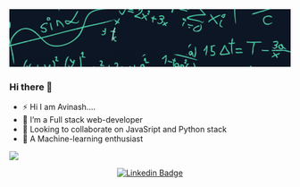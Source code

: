 <div align="center">
<img src="https://github.com/CodeChari/CodeChari/blob/master/banner_1.gif">
</div>

### Hi there 👋


<!--
**CodeChari/CodeChari** is a ✨ _special_ ✨ repository because its `README.md` (this file) appears on your GitHub profile.
-->

- ⚡ Hi I am Avinash....
- 🌱 I’m a Full stack web-developer
- 👯 Looking to collaborate on JavaSript and Python stack
- 🔭 A Machine-learning enthusiast
  

<div align="center">

  <img align="center" style="display:block" src="https://github-readme-stats.anuraghazra1.vercel.app/api?username=codechari&show_icons=true&title_color=fff&icon_color=79ff97&text_color=9f9f9f&bg_color=151515" />


<!--
[![Twitter Badge](https://img.shields.io/badge/-@nklmarch17-1ca0f1?style=flat-square&labelColor=1ca0f1&logo=twitter&logoColor=white&link=https://twitter.com/Avinymous)](https://twitter.com/nklmarch17) 
-->

[![Linkedin Badge](https://img.shields.io/badge/-avinash-blue?style=flat-square&logo=Linkedin&logoColor=white&link=https://www.linkedin.com/in/avinash-kumar-shudhanshu-3aa13327/)](https://www.linkedin.com/in/avinash-kumar-shudhanshu-3aa13327/)
<!--
[![Medium Badge](https://img.shields.io/badge/-@nerdynikhil-03a57a?style=flat-square&labelColor=000000&logo=Medium&link=https://medium.com/@nerdynikhil/)](https://medium.com/@nerdynikhil)
-->

</div>



